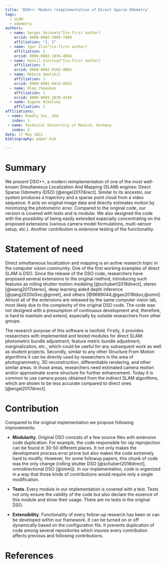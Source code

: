 ```yaml
---
title: 'DSO++: Modern reimplementation of Direct Sparse Odometry'
tags:
  - SLAM
  - odometry
authors:
  - name: Sergei Solonets^[co-first author]
    orcid: 0000-0002-3469-7489
    affiliation: "1, 2" 
  - name: Igor Ilin^[co-first author]
    affiliation: 1
    orcid: 0000-0002-1834-4894
  - name: Daniil Sinitsyn^[co-first author]
    affiliation: 1
    orcid: 0000-0002-9102-9065
  - name: Maksim Smolskii
    affiliation: 1
    orcid: 0000-0001-9414-0853
  - name: Oleg Chemokos 
    affiliation: 1
    orcid: 0000-0003-2830-4340
  - name: Eugene Nikolsky
    affiliation: 1
affiliations:
 - name: Roadly Inc, USA
   index: 1
 - name: Technical University of Munich, Germany
   index: 2
date: 17 May 2022
bibliography: paper.bib

---
```



# Summary

We present DSO++, a modern reimplementation of one of the most well-known Simultaneous Localization And Mapping (SLAM) engines: Direct Sparse Odometry (DSO) [@engel2017direct]. Similar to its ancestor, our system produces a trajectory and a sparse point cloud from a video sequence. It acts on original image data and directly estimates motion by minimizing the photometric error. Compared to the original code, our version is covered with tests and is modular. We also designed the code with the possibility of being easily extended especially concentrating on the proposed extensions (various camera model formulations, multi-sensor setup, etc.). Another contribution is extensive testing of the functionality.

# Statement of need

Direct simultaneous localization and mapping is an active research topic in the computer vision community. One of the first working examples of direct SLAM is DSO. Since the release of the DSO code, researchers have proposed several extensions to the original method, introducing such features as rolling shutter motion modeling [@schubert2018direct], stereo [@wang2017stereo], deep learning aided depth inference [@yang2020d3vo;@gnnet], and others [@9669044;@gao2018ldso;@omni]. Almost all of the extensions are released by the same computer vision lab, most likely due to the complexity of the original DSO code. The code was not designed with a presumption of continuous development and, therefore, is hard to maintain and extend, especially by outside researchers from other groups. 

The research purpose of this software is twofold. Firstly, it provides researchers with implemented and tested modules for direct SLAM: photometric bundle adjustment, feature metric bundle adjustment, marginalization, etc., which could be useful for any subsequent work as well as student projects. Secondly, similar to any other Structure From Motion algorithms it can be directly used by researchers in the area of photogrammetry, 3D reconstruction, differentiable rendering, and other similar areas. In those areas, researchers need estimated camera motion and/or approximate scene structure for further enhancement. Today it is common to use camera poses obtained from the indirect SLAM algorithms, which are shown to be less accurate compared to direct ones [@engel2017direct].  

# Contribution

Compared to the original implementation we propose following improvements:

- **Modularity**. Original DSO consists of a few source files with extensive code duplication. For example, the code responsible for ray reprojection can be found in 30-50 different places. It not only makes the development process error prone but also makes the code extremely hard to modify. However, for some followup papers, this chunk of code was the only change (rolling shutter DSO [@schubert2018direct], omnidirectional DSO [@omni]). In our implementation, code is organized in a way that those kinds of contributions would require only a single modification. 

- **Tests**. Every module in our implementation is covered with a test. Tests not only ensure the validity of the code but also declare the essence of this module and show their usage. There are no tests in the original DSO.

- **Extensibility**. Functionality of every follow-up research has been or can be developed within our framework. It can be turned on or off dynamically based on the configuration file. It prevents duplication of code among several repositories which insures every contribution affects previous and following contributions.





# References
